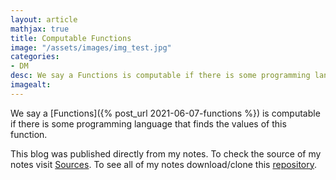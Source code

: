 ```yaml
---
layout: article
mathjax: true
title: Computable Functions
image: "/assets/images/img_test.jpg"
categories:
- DM
desc: We say a Functions is computable if there is some programming language that finds the values of this function. 
imagealt: 
---
```


We say a [Functions]({% post_url 2021-06-07-functions %}) is computable if there is some programming language that finds the values of this function.

This blog was published directly from my notes.
To check the source of my notes visit [Sources](sources.html).
To see all of my notes download/clone this [repository](https://github.com/bovem/CS).